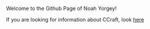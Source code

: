 Welcome to the Github Page of Noah Yorgey!  
  
If you are looking for information about CCraft, look [here](https://noahyor.github.com/CCraft)